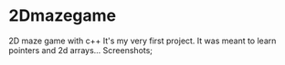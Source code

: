 # 2Dmazegame
2D maze game with c++
It's my very first project. It was meant to learn pointers and 2d arrays...
Screenshots;

